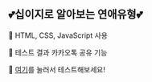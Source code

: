 ## 💕십이지로 알아보는 연애유형💕
📌 HTML, CSS, JavaScript 사용<p>
📌 테스트 결과 카카오톡 공유 기능 <p>
📌 <a href="https://loving-hoover-3db6e9.netlify.app/">여기</a>를 눌러서 테스트해보세요! <p>
